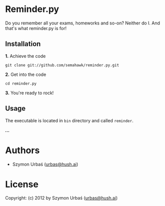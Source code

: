 # Reminder.py

Do you remember all your exams, homeworks and so-on? Neither do I. And that's what reminder.py is for!

## Installation

__1.__ Achieve the code

    git clone git://github.com/semahawk/reminder.py.git

__2.__ Get into the code

    cd reminder.py

__3.__ You're ready to rock!

## Usage

The executable is located in `bin` directory and called `reminder`.

___...___

# Authors

+ Szymon Urbaś (<urbas@hush.ai>)

# License

Copyright: (c) 2012 by Szymon Urbaś (<urbas@hush.ai>)

